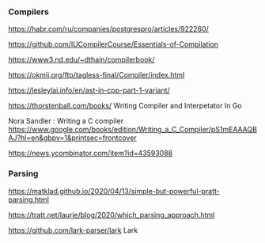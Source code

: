 ### Compilers

https://habr.com/ru/companies/postgrespro/articles/922260/

https://github.com/IUCompilerCourse/Essentials-of-Compilation

https://www3.nd.edu/~dthain/compilerbook/

https://okmij.org/ftp/tagless-final/Compiler/index.html

https://lesleylai.info/en/ast-in-cpp-part-1-variant/

https://thorstenball.com/books/ Writing Compiler and Interpetator In Go

Nora Sandler : Writing a C compiler 
https://www.google.com/books/edition/Writing_a_C_Compiler/pS1mEAAAQBAJ?hl=en&gbpv=1&printsec=frontcover

https://news.ycombinator.com/item?id=43593088

### Parsing

https://matklad.github.io/2020/04/13/simple-but-powerful-pratt-parsing.html

https://tratt.net/laurie/blog/2020/which_parsing_approach.html


https://github.com/lark-parser/lark  Lark
